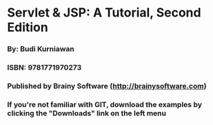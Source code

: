 # Servlet & JSP: A Tutorial, Second Edition #
### By: Budi Kurniawan ###
### ISBN: 9781771970273 ###
### Published by Brainy Software (http://brainysoftware.com) ###
### If you're not familiar with GIT, download the examples by clicking the "Downloads" link on the left menu ###
###  ###